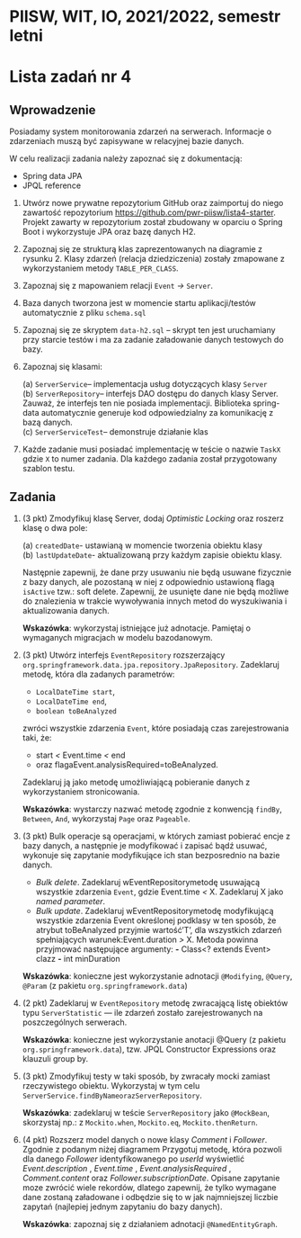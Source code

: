 # PIISW, WIT, IO, 2021/2022, semestr letni

# Lista zadań nr 4
## Wprowadzenie

Posiadamy system monitorowania zdarzeń na serwerach. Informacje o zdarzeniach muszą być zapisywane w relacyjnej bazie danych.

W celu realizacji zadania należy zapoznać się z dokumentacją:

- Spring data JPA
- JPQL reference

1. Utwórz nowe prywatne repozytorium GitHub oraz zaimportuj do niego zawartość repozytorium https://github.com/pwr-piisw/lista4-starter. 
   Projekt zawarty w repozytorium został zbudowany w oparciu o Spring Boot i wykorzystuje JPA oraz bazę danych H2.
2. Zapoznaj się ze strukturą klas zaprezentowanych na diagramie z rysunku 2. Klasy zdarzeń (relacja dziedziczenia) zostały zmapowane z wykorzystaniem metody `TABLE_PER_CLASS`.
3. Zapoznaj się z mapowaniem relacji `Event` _→_ `Server`.
4. Baza danych tworzona jest w momencie startu aplikacji/testów automatycznie z pliku `schema.sql`
5. Zapoznaj się ze skryptem `data-h2.sql` – skrypt ten jest uruchamiany przy starcie testów i ma za zadanie załadowanie danych testowych do bazy.
6. Zapoznaj się klasami:

   (a) `ServerService`– implementacja usług dotyczących klasy `Server` \
   (b) `ServerRepository`– interfejs DAO dostępu do danych klasy Server. Zauważ, że interfejs ten nie posiada implementacji. 
   Biblioteka spring-data automatycznie generuje kod odpowiedzialny za komunikację z bazą danych. \
   (c) `ServerServiceTest`– demonstruje działanie klas

7. Każde zadanie musi posiadać implementację w teście o nazwie `TaskX` gdzie `X` to numer zadania. Dla każdego zadania został przygotowany szablon testu.

## Zadania

1. (3 pkt) Zmodyfikuj klasę Server, dodaj _Optimistic Locking_ oraz roszerz klasę o dwa pole:

   (a) `createdDate`- ustawianą w momencie tworzenia obiektu klasy \
   (b) `lastUpdateDate`- aktualizowaną przy każdym zapisie obiektu klasy.

   Następnie zapewnij, że dane przy usuwaniu nie będą usuwane fizycznie z bazy danych, ale pozostaną w niej z odpowiednio ustawioną flagą `isActive` tzw.: soft delete. 
   Zapewnij, że usunięte dane nie będą możliwe do znalezienia w trakcie wywoływania innych metod do wyszukiwania i aktualizowania danych.

   **Wskazówka**: wykorzystaj istniejące już adnotacje. Pamiętaj o wymaganych migracjach w modelu bazodanowym.

2. (3 pkt) Utwórz interfejs `EventRepository` rozszerzający `org.springframework.data.jpa.repository.JpaRepository`. Zadeklaruj metodę, która dla zadanych parametrów:
   - `LocalDateTime start`,
   - `LocalDateTime end`,
   - `boolean toBeAnalyzed`

   zwróci wszystkie zdarzenia `Event`, które posiadają czas zarejestrowania taki, że:

   - start _<_ Event.time _<_ end
   - oraz flagaEvent.analysisRequired=toBeAnalyzed.

   Zadeklaruj ją jako metodę umożliwiającą pobieranie danych z wykorzystaniem stronicowania.

   **Wskazówka**: wystarczy nazwać metodę zgodnie z konwencją `findBy`, `Between`, `And`, wykorzystaj `Page` oraz `Pageable`.

3. (3 pkt) Bulk operacje są operacjami, w których zamiast pobierać encje z bazy danych, a następnie je modyfikować i zapisać bądź usuwać, 
   wykonuje się zapytanie modyfikujące ich stan bezposrednio na bazie danych.
   - _Bulk delete_. Zadeklaruj wEventRepositorymetodę usuwającą wszystkie zdarzenia `Event`, gdzie Event.time _<_ X. Zadeklaruj X jako _named parameter_.
   - _Bulk update_. Zadeklaruj wEventRepositorymetodę modyfikującą wszystkie zdarzenia Event określonej podklasy w ten sposób, że atrybut toBeAnalyzed przyjmie
   wartość’T’, dla wszystkich zdarzeń spełniających warunek:Event.duration _>_ X.
   Metoda powinna przyjmować następujące argumenty:
   **-** Class<? extends Event> clazz
   **-** int minDuration

   **Wskazówka**: konieczne jest wykorzystanie adnotacji `@Modifying`, `@Query`, `@Param` (z pakietu `org.springframework.data`)

4. (2 pkt) Zadeklaruj w `EventRepository` metodę zwracającą listę obiektów typu `ServerStatistic` — ile zdarzeń zostało zarejestrowanych na poszczególnych serwerach.

   **Wskazówka**: konieczne jest wykorzystanie anotacji @Query (z pakietu `org.springframework.data`), tzw. JPQL Constructor Expressions oraz klauzuli group by.

5. (3 pkt) Zmodyfikuj testy w taki sposób, by zwracały mocki zamiast rzeczywistego obiektu. Wykorzystaj w tym celu `ServerService.findByNameorazServerRepository`.

   **Wskazówka**: zadeklaruj w teście `ServerRepository` jako `@MockBean`, skorzystaj np.: z `Mockito.when`, `Mockito.eq`, `Mockito.thenReturn`.

6. (4 pkt) Rozszerz model danych o nowe klasy _Comment_ i _Follower_. Zgodnie z podanym niżej diagramem
   Przygotuj metodę, która pozwoli dla danego _Follower_ identyfikowanego po _userId_ wyświetlić _Event.description_ , _Event.time_ , _Event.analysisRequired_ , _Comment.content_ oraz _Follower.subscriptionDate_. 
   Opisane zapytanie moze zwrócić wiele rekordów, dlatego zapewnij, że tylko wymagane dane zostaną załadowane i odbędzie się to w jak najmniejszej liczbie zapytań (najlepiej jednym zapytaniu do bazy danych).

   **Wskazówka**: zapoznaj się z działaniem adnotacji `@NamedEntityGraph`.
